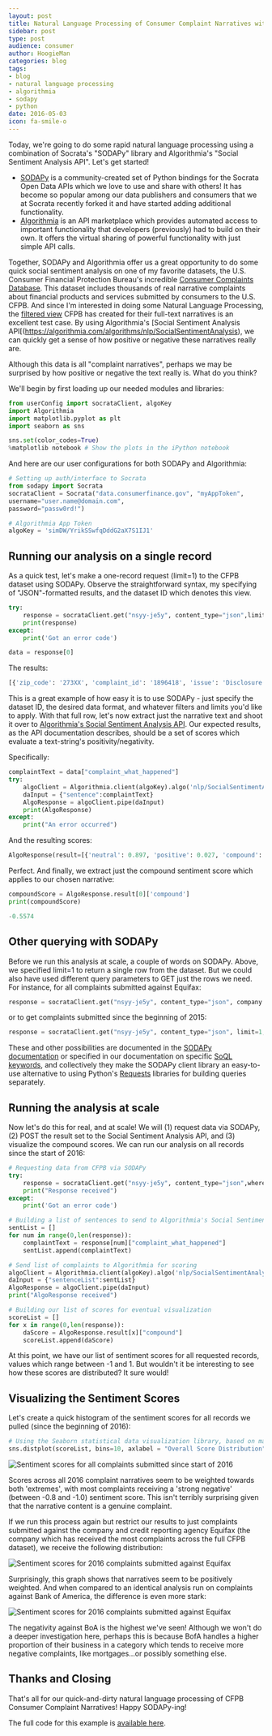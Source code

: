 ```yaml
---
layout: post
title: Natural Language Processing of Consumer Complaint Narratives with SODAPy and Algorithmia
sidebar: post
type: post
audience: consumer
author: HoogieMan
categories: blog
tags:
- blog
- natural language processing
- algorithmia
- sodapy
- python
date: 2016-05-03
icon: fa-smile-o
---
```


Today, we're going to do some rapid natural language processing using a combination of Socrata's "SODAPy" library and Algorithmia's "Social Sentiment Analysis API". Let's get started!

- [SODAPy](https://github.com/socrata/sodapy) is a community-created set of Python bindings for the Socrata Open Data APIs which we love to use and share with others! It has become so popular among our data publishers and consumers that we at Socrata recently forked it and have started adding additional functionality. 
- [Algorithmia](https://algorithmia.com/) is an API marketplace which provides automated access to important functionality that developers (previously) had to build on their own. It offers the virtual sharing of powerful functionality with just simple API calls. 

Together, SODAPy and Algorithmia offer us a great opportunity to do some quick social sentiment analysis on one of my favorite datasets, the U.S. Consumer Financial Protection Bureau's incredible [Consumer Complaints Database](http://www.consumerfinance.gov/data-research/consumer-complaints/). This dataset includes thousands of real narrative complaints about financial products and services submitted by consumers to the U.S. CFPB. And since I'm interested in doing some Natural Language Processing, the [filtered view](https://data.consumerfinance.gov/dataset/Consumer-Complaints-with-Consumer-Complaint-Narrat/nsyy-je5y) CFPB has created for their full-text narratives is an excellent test case. By using Algorithmia's [Social Sentiment Analysis API[(https://algorithmia.com/algorithms/nlp/SocialSentimentAnalysis), we can quickly get a sense of how positive or negative these narratives really are.

<div class="alert alert-info">
  <p>Although this data is all "complaint narratives", perhaps we may be surprised by how positive or negative the text really is. What do you think?</p>
</div>

We'll begin by first loading up our needed modules and libraries:

```python
from userConfig import socrataClient, algoKey
import Algorithmia
import matplotlib.pyplot as plt
import seaborn as sns

sns.set(color_codes=True)
%matplotlib notebook # Show the plots in the iPython notebook
```
    
And here are our user configurations for both SODAPy and Algorithmia:

```python
# Setting up auth/interface to Socrata
from sodapy import Socrata
socrataClient = Socrata("data.consumerfinance.gov", "myAppToken", 
username="user.name@domain.com", 
password="passw0rd!")

# Algorithmia App Token
algoKey = 'simDW/YrikSSwfqDddG2aX7S1IJ1'
```
    
## Running our analysis on a single record
As a quick test, let's make a one-record request (limit=1) to the CFPB dataset using SODAPy. Observe the straightforward syntax, my specifying of "JSON"-formatted results, and the dataset ID which denotes this view.

```python
try:
    response = socrataClient.get("nsyy-je5y", content_type="json",limit=1)
    print(response)
except:
    print('Got an error code')

data = response[0]
```

The results:

```python
[{'zip_code': '273XX', 'complaint_id': '1896418', 'issue': 'Disclosure verification of debt', 'company': 'CFS2, Inc.', 'submitted_via': 'Web', 'date_received': '2016-04-26T04:31:16', 'complaint_what_happened': 'I disputed a CFS2 trade-line on XXXX of my credit reports. These were initially disputed on XXXX XXXX, XXXX to XXXX via certified mail and XXXX on XXXX XXXX, XXXX. Each of these were verified by CFS2. \n\nI subsequently received letters from CFS2 dated XXXX XXXX, XXXX and XXXX XXXX, XXXX stating they did not have the necessary information to verify my account and would need 60-90 days to do this. I disputed this trade-line again with both XXXX ( XXXX XXXX, XXXX ) & XXXX ( XXXX XXXX, XXXX ) and CFS2 verified both accounts again. \n', 'sub_issue': 'Not given enough info to verify debt', 'state': 'NC', 'company_response': 'Closed with explanation', 'consumer_consent_provided': 'Consent provided', 'product': 'Debt collection', 'consumer_disputed': 'No', 'date_sent_to_company': '2016-04-26T04:31:17', 'timely': 'Yes', 'company_public_response': 'Company believes it acted appropriately as authorized by contract or law', 'sub_product': 'Credit card'}]
```

This is a great example of how easy it is to use SODAPy - just specify the dataset ID, the desired data format, and whatever filters and limits you'd like to apply. With that full row, let's now extract just the narrative text and shoot it over to [Algorithmia's Social Sentiment Analysis API](https://algorithmia.com/algorithms/nlp/SocialSentimentAnalysis). Our expected results, as the API documentation describes, should be a set of scores which evaluate a text-string's positivity/negativity. 

Specifically:

```python
complaintText = data["complaint_what_happened"]
try:
    algoClient = Algorithmia.client(algoKey).algo('nlp/SocialSentimentAnalysis/0.1.2')
    daInput = {"sentence":complaintText}
    AlgoResponse = algoClient.pipe(daInput)
    print(AlgoResponse)
except:
    print("An error occurred")
```

And the resulting scores:

```python
AlgoResponse(result=[{'neutral': 0.897, 'positive': 0.027, 'compound': -0.5574, 'sentence': 'I disputed a CFS2 trade-line on XXXX of my credit reports. These were initially disputed on XXXX XXXX, XXXX to XXXX via certified mail and XXXX on XXXX XXXX, XXXX. Each of these were verified by CFS2. \n\nI subsequently received letters from CFS2 dated XXXX XXXX, XXXX and XXXX XXXX, XXXX stating they did not have the necessary information to verify my account and would need 60-90 days to do this. I disputed this trade-line again with both XXXX ( XXXX XXXX, XXXX ) & XXXX ( XXXX XXXX, XXXX ) and CFS2 verified both accounts again. \n', 'negative': 0.076}], metadata=Metadata(content_type='json', duration=0.127483706, stdout=None))
```
    
Perfect. And finally, we extract just the compound sentiment score which applies to our chosen narrative:

```python
compoundScore = AlgoResponse.result[0]['compound']
print(compoundScore)

-0.5574
```
    
## Other querying with SODAPy

Before we run this analysis at scale, a couple of words on SODAPy. Above, we specified limit=1 to return a single row from the dataset. But we could also have used different query parameters to GET just the rows we need. For instance, for all complaints submitted against Equifax:
    
```python
response = socrataClient.get("nsyy-je5y", content_type="json", company = "Equifax")
```

 or to get complaints submitted since the beginning of 2015:

```python
response = socrataClient.get("nsyy-je5y", content_type="json", limit=1, where="date_received > '2015-01-01'")
```

These and other possibilities are documented in the [SODAPy documentation](https://github.com/socrata/sodapy) or specified in our documentation on specific [SoQL keywords](https://dev.socrata.com/docs/queries/), and collectively they make the SODAPy client library an easy-to-use alternative to using Python's [Requests](http://docs.python-requests.org/en/master/) libraries for building queries separately.

## Running the analysis at scale

Now let's do this for real, and at scale! We will (1) request data via SODAPy, (2) POST the result set to the Social Sentiment Analysis API, and (3) visualize the compound scores. We can run our analysis on all records since the start of 2016:

```python
# Requesting data from CFPB via SODAPy
try:
    response = socrataClient.get("nsyy-je5y", content_type="json",where="date_received>'2016-01-01'")
    print("Response received")
except:
    print('Got an error code')

# Building a list of sentences to send to Algorithmia's Social Sentiment API
sentList = []
for num in range(0,len(response)):
    complaintText = response[num]["complaint_what_happened"]
    sentList.append(complaintText)

# Send list of complaints to Algorithmia for scoring
algoClient = Algorithmia.client(algoKey).algo('nlp/SocialSentimentAnalysis/0.1.2')
daInput = {"sentenceList":sentList}
AlgoResponse = algoClient.pipe(daInput)
print("AlgoResponse received")

# Building our list of scores for eventual visualization
scoreList = []
for x in range(0,len(response)):
    daScore = AlgoResponse.result[x]["compound"]
    scoreList.append(daScore)
```

At this point, we have our list of sentiment scores for all requested records, values which range between -1 and 1. But wouldn't it be interesting to see how these scores are distributed? It sure would!

## Visualizing the Sentiment Scores

Let's create a quick histogram of the sentiment scores for all records we pulled (since the beginning of 2016):

```python
# Using the Seaborn statistical data visualization library, based on matplotlib
sns.distplot(scoreList, bins=10, axlabel = "Overall Score Distribution")
```

![Sentiment scores for all complaints submitted since start of 2016](/img/all_records_sentiments_histogram.png)

Scores across all 2016 complaint narratives seem to be weighted towards both 'extremes', with most complaints receiving a 'strong negative' (between -0.8 and -1.0) sentiment score. This isn't terribly surprising given that the narrative content is a genuine complaint.

If we run this process again but restrict our results to just complaints submitted against the company and credit reporting agency Equifax (the company which has received the most complaints across the full CFPB dataset), we receive the following distribution:

![Sentiment scores for 2016 complaints submitted against Equifax](/img/equifax_complaint_distribution.png)

Surprisingly, this graph shows that narratives seem to be positively weighted. And when compared to an identical analysis run on complaints against Bank of America, the difference is even more stark:

![Sentiment scores for 2016 complaints submitted against Equifax](/img/bankofamerica_complaint_distribution.png)

The negativity against BoA is the highest we've seen! Although we won't do a deeper investigation here, perhaps this is because BofA handles a higher proportion of their business in a category which tends to receive more negative complaints, like mortgages...or possibly something else.

## Thanks and Closing

That's all for our quick-and-dirty natural language processing of CFPB Consumer Complaint Narratives! Happy SODAPy-ing!

The full code for this example is [available here](https://github.com/HoogieMan/CFPB-consumer-complaints).





